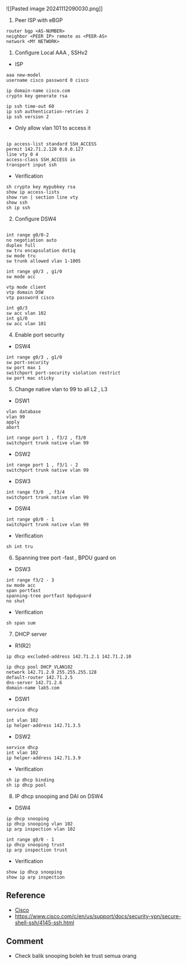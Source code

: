 ![[Pasted image 20241112090030.png]]
1. Peer ISP with eBGP
```
router bgp <AS-NUMBER>
neighbor <PEER IP> remote as <PEER-AS>
network <MY NETWORK>
```
1. Configure Local AAA , SSHv2
- ISP 
```
aaa new-model
username cisco password 0 cisco

ip domain-name cisco.com
crypto key generate rsa

```

```
ip ssh time-out 60
ip ssh authentication-retries 2
ip ssh version 2

```
- Only allow vlan 101 to access it
```

ip access-list standard SSH_ACCESS
permit 142.71.2.128 0.0.0.127
line vty 0 4
access-class SSH_ACCESS in
transport input ssh

```
- Verification
```
sh crypto key mypubkey rsa
show ip access-lists
show run | section line vty
show ssh
sh ip ssh

```
2. Configure DSW4
```

int range g0/0-2
no negotiation auto
duplex full
sw tru encapsulation dot1q
sw mode tru
sw trunk allowed vlan 1-1005

int range g0/3 , g1/0
sw mode acc

vtp mode client
vtp domain DSW
vtp password cisco

int g0/3
sw acc vlan 102
int g1/0
sw acc vlan 101

```

4. Enable port security
- DSW4
```
int range g0/3 , g1/0
sw port-security
sw port max 1
switchport port-security violation restrict
sw port mac sticky
```
5. Change native vlan to 99 to all L2 , L3

- DSW1
```
vlan database
vlan 99
apply 
abort

int range port 1 , f3/2 , f3/0
switchport trunk native vlan 99
```

- DSW2
```
int range port 1 , f3/1 - 2
switchport trunk native vlan 99
```

- DSW3 
```
int range f3/0  , f3/4
switchport trunk native vlan 99
```

- DSW4 
```
int range g0/0 - 1
switchport trunk native vlan 99
```

- Verification 
```
sh int tru
```

6. Spanning tree port -fast , BPDU guard on 

- DSW3
```
int range f3/2 - 3
sw mode acc
span portfast
spanning-tree portfast bpduguard
no shut
```

- Verification
```
sh span sum
```
7. DHCP server
- R1(R2)
```
ip dhcp excluded-address 142.71.2.1 142.71.2.10

ip dhcp pool DHCP_VLAN102
network 142.71.2.0 255.255.255.128
default-router 142.71.2.5
dns-server 142.71.2.6
domain-name lab5.com

```

- DSW1 
```
service dhcp

int vlan 102
ip helper-address 142.71.3.5
```
- DSW2
```
service dhcp
int vlan 102
ip helper-address 142.71.3.9
```
- Verification 
```
sh ip dhcp binding
sh ip dhcp pool
```

8. IP dhcp snooping and DAI on DSW4
- DSW4
```
ip dhcp snooping
ip dhcp snooping vlan 102
ip arp inspection vlan 102

int range g0/0 - 1
ip dhcp snooping trust
ip arp inspection trust
```

- Verification
```
show ip dhcp snooping
show ip arp inspection
```
## Reference 
- [Cisco](https://www.cisco.com/c/en/us/td/docs/ios-xml/ios/sec_usr_ssh/configuration/xe-16/sec-usr-ssh-xe-16-book/sec-secure-shell-v2.html)
- https://www.cisco.com/c/en/us/support/docs/security-vpn/secure-shell-ssh/4145-ssh.html

## Comment
- Check balik snooping boleh ke trust semua orang